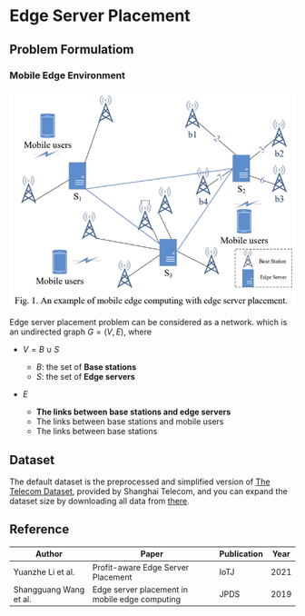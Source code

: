 # Edge Server Placement

## Problem Formulatiom

### Mobile Edge Environment

![](resources/example-mec.png)

Edge server placement problem can be considered as a network. which is an undirected graph $G = (V, E)$, where

- $V = B \cup S$
  - $B$: the set of **Base stations**
  - $S$: the set of **Edge servers**

- $E$
  - **The links between base stations and edge servers**
  - The links between base stations and mobile users
  - The links between base stations

## Dataset

The default dataset is the preprocessed and simplified version of [The Telecom Dataset](http://sguangwang.com/TelecomDataset.html), provided by Shanghai Telecom, and you can expand the dataset size by downloading all data from [there](http://sguangwang.com/TelecomDataset.html).

## Reference

| Author                 | Paper                                          | Publication | Year |
| ---------------------- | ---------------------------------------------- | ----------- | ---- |
| Yuanzhe Li et al.      | Profit-aware Edge Server Placement             | IoTJ        | 2021 |
| Shangguang Wang et al. | Edge server placement in mobile edge computing | JPDS        | 2019 |
